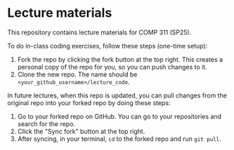 # Lecture materials

This repository contains lecture materials for COMP 311 (SP25).

To do in-class coding exercises, follow these steps (one-time setup):

1. Fork the repo by clicking the fork button at the top right. This creates a personal copy of the repo for you, so you can push changes to it.
2. Clone the new repo. The name should be `<your_github_username>/lecture_code`.

In future lectures, when this repo is updated, you can pull changes from the original repo into your forked repo by doing these steps:

1. Go to your forked repo on GitHub. You can go to your repositories and search for the repo.
2. Click the "Sync fork" button at the top right.
3. After syncing, in your terminal, `cd` to the forked repo and run `git pull`.
